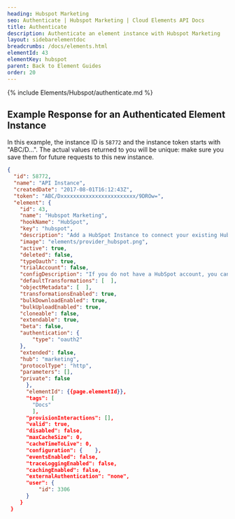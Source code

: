 ```yaml
---
heading: Hubspot Marketing
seo: Authenticate | Hubspot Marketing | Cloud Elements API Docs
title: Authenticate
description: Authenticate an element instance with Hubspot Marketing
layout: sidebarelementdoc
breadcrumbs: /docs/elements.html
elementId: 43
elementKey: hubspot
parent: Back to Element Guides
order: 20
---
```


{% include Elements/Hubspot/authenticate.md %}

## Example Response for an Authenticated Element Instance

In this example, the instance ID is `58772` and the instance token starts with "ABC/D...". The actual values returned to you will be unique: make sure you save them for future requests to this new instance.

```json
{
  "id": 58772,
  "name": "API Instance",
  "createdDate": "2017-08-01T16:12:43Z",
  "token": "ABC/Dxxxxxxxxxxxxxxxxxxxxxxxx/9DROw=",
  "element": {
    "id": 43,
    "name": "Hubspot Marketing",
    "hookName": "HubSpot",
    "key": "hubspot",
    "description": "Add a HubSpot Instance to connect your existing HubSpot account to the Marketing Hub, allowing you to manage accounts, campaigns, contacts, leads etc. across multiple Marketing Elements. You will need your HubSpot account information to add an instance.",
    "image": "elements/provider_hubspot.png",
    "active": true,
    "deleted": false,
    "typeOauth": true,
    "trialAccount": false,
    "configDescription": "If you do not have a HubSpot account, you can create one at <a href=\"http://www.hubspot.com\" target=\"_blank\">HubSpot Signup</a>",
    "defaultTransformations": [  ],
    "objectMetadata": [  ],
    "transformationsEnabled": true,
    "bulkDownloadEnabled": true,
    "bulkUploadEnabled": true,
    "cloneable": false,
    "extendable": true,
    "beta": false,
    "authentication": {
        "type": "oauth2"
    },
    "extended": false,
    "hub": "marketing",
    "protocolType": "http",
    "parameters": [],
    "private": false
      },
      "elementId": {{page.elementId}},
      "tags": [
        "Docs"
        ],
      "provisionInteractions": [],
      "valid": true,
      "disabled": false,
      "maxCacheSize": 0,
      "cacheTimeToLive": 0,
      "configuration": {    },
      "eventsEnabled": false,
      "traceLoggingEnabled": false,
      "cachingEnabled": false,
      "externalAuthentication": "none",
      "user": {
          "id": 3306
      }
    }
 }
```

